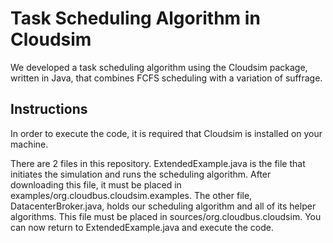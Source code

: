 # Task Scheduling Algorithm in Cloudsim

We developed a task scheduling algorithm using the Cloudsim package, written in Java, that combines FCFS scheduling with a variation of suffrage. 

## Instructions
In order to execute the code, it is required that Cloudsim is installed on your machine.

There are 2 files in this repository. ExtendedExample.java is the file that initiates the simulation and runs the scheduling algorithm. After downloading this file, it must be placed in examples/org.cloudbus.cloudsim.examples. The other file, DatacenterBroker.java, holds our scheduling algorithm and all of its helper algorithms. This file must be placed in sources/org.cloudbus.cloudsim. You can now return to ExtendedExample.java and execute the code. 
